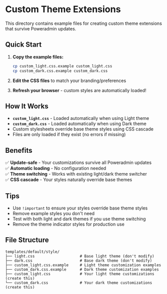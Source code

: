 # Custom Theme Extensions

This directory contains example files for creating custom theme extensions that survive Poweradmin updates.

## Quick Start

1. **Copy the example files:**
   ```bash
   cp custom_light.css.example custom_light.css
   cp custom_dark.css.example custom_dark.css
   ```

2. **Edit the CSS files** to match your branding/preferences

3. **Refresh your browser** - custom styles are automatically loaded!

## How It Works

- **`custom_light.css`** - Loaded automatically when using Light theme
- **`custom_dark.css`** - Loaded automatically when using Dark theme
- Custom stylesheets override base theme styles using CSS cascade
- Files are only loaded if they exist (no errors if missing)

## Benefits

✅ **Update-safe** - Your customizations survive all Poweradmin updates  
✅ **Automatic loading** - No configuration needed  
✅ **Theme switching** - Works with existing light/dark theme switcher  
✅ **CSS cascade** - Your styles naturally override base themes  

## Tips

- Use `!important` to ensure your styles override base theme styles
- Remove example styles you don't need
- Test with both light and dark themes if you use theme switching
- Remove the theme indicator styles for production use

## File Structure

```
templates/default/style/
├── light.css                    # Base light theme (don't modify)
├── dark.css                     # Base dark theme (don't modify)
├── custom_light.css.example     # Light theme customization examples
├── custom_dark.css.example      # Dark theme customization examples
├── custom_light.css             # Your light theme customizations (create this)
└── custom_dark.css              # Your dark theme customizations (create this)
```